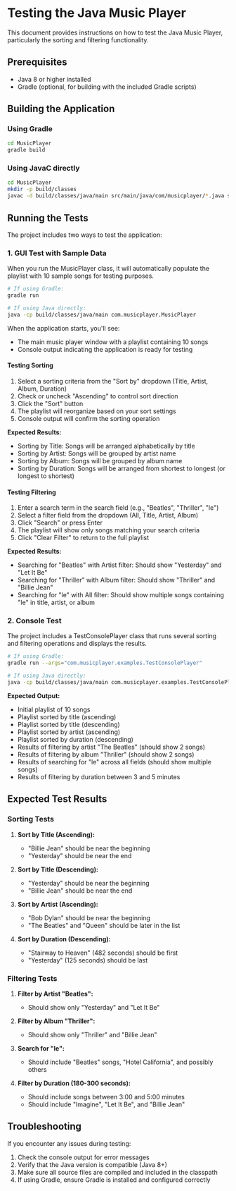 # Testing the Java Music Player

This document provides instructions on how to test the Java Music Player, particularly the sorting and filtering functionality.

## Prerequisites

- Java 8 or higher installed
- Gradle (optional, for building with the included Gradle scripts)

## Building the Application

### Using Gradle
```bash
cd MusicPlayer
gradle build
```

### Using JavaC directly
```bash
cd MusicPlayer
mkdir -p build/classes
javac -d build/classes/java/main src/main/java/com/musicplayer/*.java src/main/java/com/musicplayer/examples/*.java
```

## Running the Tests

The project includes two ways to test the application:

### 1. GUI Test with Sample Data

When you run the MusicPlayer class, it will automatically populate the playlist with 10 sample songs for testing purposes.

```bash
# If using Gradle:
gradle run

# If using Java directly:
java -cp build/classes/java/main com.musicplayer.MusicPlayer
```

When the application starts, you'll see:
- The main music player window with a playlist containing 10 songs
- Console output indicating the application is ready for testing

#### Testing Sorting

1. Select a sorting criteria from the "Sort by" dropdown (Title, Artist, Album, Duration)
2. Check or uncheck "Ascending" to control sort direction
3. Click the "Sort" button
4. The playlist will reorganize based on your sort settings
5. Console output will confirm the sorting operation

**Expected Results:**
- Sorting by Title: Songs will be arranged alphabetically by title
- Sorting by Artist: Songs will be grouped by artist name
- Sorting by Album: Songs will be grouped by album name
- Sorting by Duration: Songs will be arranged from shortest to longest (or longest to shortest)

#### Testing Filtering

1. Enter a search term in the search field (e.g., "Beatles", "Thriller", "le")
2. Select a filter field from the dropdown (All, Title, Artist, Album)
3. Click "Search" or press Enter
4. The playlist will show only songs matching your search criteria
5. Click "Clear Filter" to return to the full playlist

**Expected Results:**
- Searching for "Beatles" with Artist filter: Should show "Yesterday" and "Let It Be"
- Searching for "Thriller" with Album filter: Should show "Thriller" and "Billie Jean"
- Searching for "le" with All filter: Should show multiple songs containing "le" in title, artist, or album

### 2. Console Test

The project includes a TestConsolePlayer class that runs several sorting and filtering operations and displays the results.

```bash
# If using Gradle:
gradle run --args="com.musicplayer.examples.TestConsolePlayer"

# If using Java directly:
java -cp build/classes/java/main com.musicplayer.examples.TestConsolePlayer
```

**Expected Output:**
- Initial playlist of 10 songs
- Playlist sorted by title (ascending)
- Playlist sorted by title (descending)
- Playlist sorted by artist (ascending)
- Playlist sorted by duration (descending)
- Results of filtering by artist "The Beatles" (should show 2 songs)
- Results of filtering by album "Thriller" (should show 2 songs)
- Results of searching for "le" across all fields (should show multiple songs)
- Results of filtering by duration between 3 and 5 minutes

## Expected Test Results

### Sorting Tests

1. **Sort by Title (Ascending):**
   - "Billie Jean" should be near the beginning
   - "Yesterday" should be near the end

2. **Sort by Title (Descending):**
   - "Yesterday" should be near the beginning
   - "Billie Jean" should be near the end

3. **Sort by Artist (Ascending):**
   - "Bob Dylan" should be near the beginning
   - "The Beatles" and "Queen" should be later in the list

4. **Sort by Duration (Descending):**
   - "Stairway to Heaven" (482 seconds) should be first
   - "Yesterday" (125 seconds) should be last

### Filtering Tests

1. **Filter by Artist "Beatles":**
   - Should show only "Yesterday" and "Let It Be"

2. **Filter by Album "Thriller":**
   - Should show only "Thriller" and "Billie Jean"

3. **Search for "le":**
   - Should include "Beatles" songs, "Hotel California", and possibly others

4. **Filter by Duration (180-300 seconds):**
   - Should include songs between 3:00 and 5:00 minutes
   - Should include "Imagine", "Let It Be", and "Billie Jean"

## Troubleshooting

If you encounter any issues during testing:

1. Check the console output for error messages
2. Verify that the Java version is compatible (Java 8+)
3. Make sure all source files are compiled and included in the classpath
4. If using Gradle, ensure Gradle is installed and configured correctly
